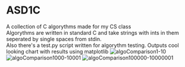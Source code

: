 # ASD1C
A collection of C algorythms made for my CS class
<br>Algorythms are written in standard C and take strings with ints in them seperated by single spaces from stdin.<br>
Also there's a test.py script written for algorythm testing. Outputs cool looking chart with results using matplotlib
![algoComparison1-10](https://user-images.githubusercontent.com/80047666/203412882-f7c385c2-162c-41fe-b532-2e51c105b258.png)
![algoComparison1000-10001](https://user-images.githubusercontent.com/80047666/203412903-b87defe4-bcd0-45d4-9971-f0d3a230f54c.png)
![algoComparison100000-10000001](https://user-images.githubusercontent.com/80047666/203412918-caef8a2f-133f-4add-b602-890a3b9360f9.png)
